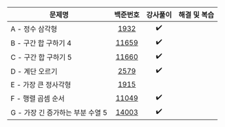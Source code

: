 |문제명|백준번호|강사풀이|해결 및 복습|
|------|:------:|:------:|:------:|
|A - 정수 삼각형|[1932](https://www.acmicpc.net/problem/1932)|:heavy_check_mark:||
|B - 구간 합 구하기 4|[11659](https://www.acmicpc.net/problem/11659)|:heavy_check_mark:||
|C - 구간 합 구하기 5|[11660](https://www.acmicpc.net/problem/11660)|:heavy_check_mark:||
|D - 계단 오르기|[2579](https://www.acmicpc.net/problem/2579)|:heavy_check_mark:||
|E - 가장 큰 정사각형|[1915](https://www.acmicpc.net/problem/1915)|||
|F - 행렬 곱셈 순서|[11049](https://www.acmicpc.net/problem/11049)|:heavy_check_mark:||
|G - 가장 긴 증가하는 부분 수열 5|[14003](https://www.acmicpc.net/problem/14003)|:heavy_check_mark:||
